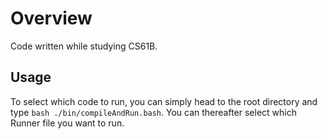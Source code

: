 # Overview

Code written while studying CS61B.

## Usage

To select which code to run, you can simply head to the root directory and type `bash ./bin/compileAndRun.bash`. You can thereafter select which Runner file you want to run.
